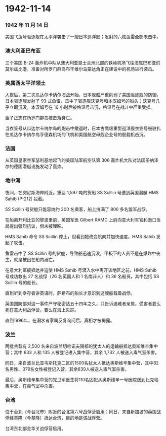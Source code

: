 # 1942-11-14

### 1942 年 11 月 14 日

美国飞鱼号驱逐舰在太平洋袭击了一艘日本巡洋舰；发射的六枚鱼雷全部未击中。

### 澳大利亚巴布亚

三个美国 B-24
轰炸机中队从澳大利亚昆士兰州北部的铁岭机场飞往澳属巴布亚的莫尔兹比港，准备对所罗门群岛布干维尔岛蒙达角正在建设中的机场进行袭击。

### 英属西太平洋领土

入夜后，第二次瓜达尔卡纳尔海战开始，日本舰船严重削弱了美国驱逐舰的防御。日本驱逐舰发射了
93
式鱼雷，击中了驱逐舰沃克号和本汉姆号的船头；沃克号几乎立即沉没，本汉姆号在
16 小时后被格温号击沉，格温号在战斗中严重受损。

金子正志在所罗门群岛被击落身亡。

当衣笠号从瓜达尔卡纳尔岛的炮击中撤退时，日本古鹰级重型巡洋舰衣笠号被驻扎在瓜达尔卡纳尔岛亨德森机场的飞机和美国航空母舰企业号的舰载机击沉。

### 法国

从英国皇家空军瑟利基地起飞的美国陆军航空队第 306
轰炸机大队对法国圣纳泽尔的德国潜艇设施发动了轰炸。

### 地中海

夜间，在突尼斯海岸附近，重达 1,597 吨的货船 SS Scillin 号遭到英国潜艇
HMS Sahib (P-212) 拦截。

SS Scillin 号货舱只能容纳约 300 名乘客，船上挤满了 800 多名盟军战俘。

在船离开利比亚的黎波里前，英国军医 Gilbert RAMC
上尉向意大利军官和港口当局提出强烈抗议，但未被理睬。

HMS Sahib 命令 SS Scillin 停止，但看到她改变航向并加快速度，HMS Sahib
发起了攻击。

鱼雷击中了 SS Scillin
号的货舱，导致船迅速沉没，甲板下的人员不是在爆炸中丧生，就是被困在船内溺亡。

在意大利军舰抵达并迫使 HMS Sahib 号潜入水中离开该地区之前，HMS Sahib
号成功救出 27 名战俘（26 名英国人和 1 名南非人）和 36 名船员，其中包括
SS Scillin 号的船长。

直到听到幸存者讲英语时，萨希布的船长才意识到这艘船载着战俘。

英国国防部对这一事件严守秘密达五十四年之久，只告诉遇难者亲属，受害者要么死在意大利战俘营，要么在海上失踪。

直到1996年，在溺水者家属反复询问后，真相才被揭露。

### 波兰

两批共载有 2,500
名来自波兰切哈诺夫隔都的犹太人的运输船抵达奥斯维辛集中营；其中 633 人和
135 人被登记进入集中营，其余 1,732 人被送入毒气室杀害。

同日，来自波兰比亚韦斯托克二区的1500名犹太人抵达奥斯维辛集中营，其中82名男性、379名女性被登记入营，其余839人被送入毒气室杀害。

最后，奥斯维辛集中营的党卫军医生将110名囚犯从奥斯维辛一号医院送到比克瑙集中营，在毒气室中杀害。

### 台湾

位于台北（今台北市）附近的台北第六号战俘营启用；同日，来自新加坡的英国战俘经基隆（今基隆）抵达台湾，目的地是该战俘营。

台湾东北部金华关战俘营启用。